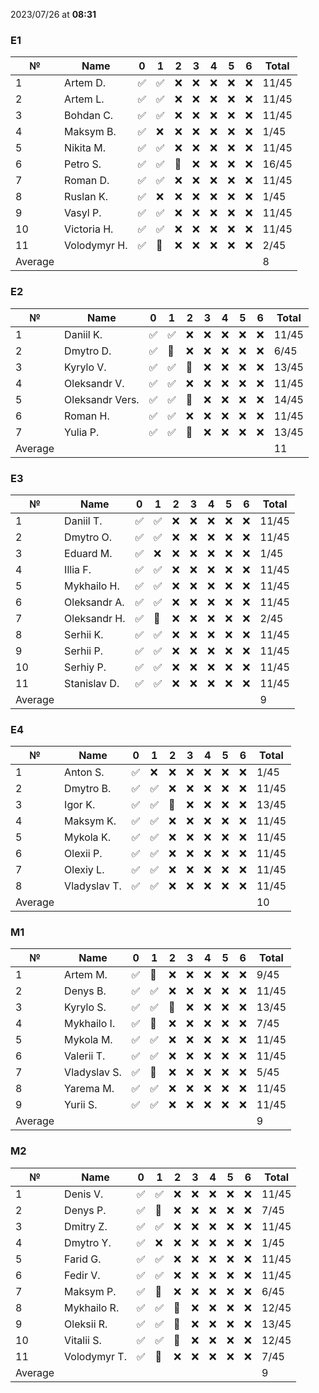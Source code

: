2023/07/26 at **08:31**
### E1
|№|Name|0|1|2|3|4|5|6|Total|
|-----|-----|-----|-----|-----|-----|-----|-----|-----|-----|
|1|Artem D.|✅|✅|❌|❌|❌|❌|❌|11/45|
|2|Artem L.|✅|✅|❌|❌|❌|❌|❌|11/45|
|3|Bohdan C.|✅|✅|❌|❌|❌|❌|❌|11/45|
|4|Maksym B.|✅|❌|❌|❌|❌|❌|❌|1/45|
|5|Nikita M.|✅|✅|❌|❌|❌|❌|❌|11/45|
|6|Petro S.|✅|✅|🔄|❌|❌|❌|❌|16/45|
|7|Roman D.|✅|✅|❌|❌|❌|❌|❌|11/45|
|8|Ruslan K.|✅|❌|❌|❌|❌|❌|❌|1/45|
|9|Vasyl P.|✅|✅|❌|❌|❌|❌|❌|11/45|
|10|Victoria H.|✅|✅|❌|❌|❌|❌|❌|11/45|
|11|Volodymyr H.|✅|🔄|❌|❌|❌|❌|❌|2/45|
|Average|||||||||8||
### E2
|№|Name|0|1|2|3|4|5|6|Total|
|-----|-----|-----|-----|-----|-----|-----|-----|-----|-----|
|1|Daniil K.|✅|✅|❌|❌|❌|❌|❌|11/45|
|2|Dmytro D.|✅|🔄|❌|❌|❌|❌|❌|6/45|
|3|Kyrylo V.|✅|✅|🔄|❌|❌|❌|❌|13/45|
|4|Oleksandr V.|✅|✅|❌|❌|❌|❌|❌|11/45|
|5|Oleksandr Vers.|✅|✅|🔄|❌|❌|❌|❌|14/45|
|6|Roman H.|✅|✅|❌|❌|❌|❌|❌|11/45|
|7|Yulia P.|✅|✅|🔄|❌|❌|❌|❌|13/45|
|Average|||||||||11||
### E3
|№|Name|0|1|2|3|4|5|6|Total|
|-----|-----|-----|-----|-----|-----|-----|-----|-----|-----|
|1|Daniil T.|✅|✅|❌|❌|❌|❌|❌|11/45|
|2|Dmytro O.|✅|✅|❌|❌|❌|❌|❌|11/45|
|3|Eduard M.|✅|❌|❌|❌|❌|❌|❌|1/45|
|4|Illia F.|✅|✅|❌|❌|❌|❌|❌|11/45|
|5|Mykhailo H.|✅|✅|❌|❌|❌|❌|❌|11/45|
|6|Oleksandr A.|✅|✅|❌|❌|❌|❌|❌|11/45|
|7|Oleksandr H.|✅|🔄|❌|❌|❌|❌|❌|2/45|
|8|Serhii K.|✅|✅|❌|❌|❌|❌|❌|11/45|
|9|Serhii P.|✅|✅|❌|❌|❌|❌|❌|11/45|
|10|Serhiy P.|✅|✅|❌|❌|❌|❌|❌|11/45|
|11|Stanislav D.|✅|✅|❌|❌|❌|❌|❌|11/45|
|Average|||||||||9||
### E4
|№|Name|0|1|2|3|4|5|6|Total|
|-----|-----|-----|-----|-----|-----|-----|-----|-----|-----|
|1|Anton S.|✅|❌|❌|❌|❌|❌|❌|1/45|
|2|Dmytro B.|✅|✅|❌|❌|❌|❌|❌|11/45|
|3|Igor K.|✅|✅|🔄|❌|❌|❌|❌|13/45|
|4|Maksym K.|✅|✅|❌|❌|❌|❌|❌|11/45|
|5|Mykola K.|✅|✅|❌|❌|❌|❌|❌|11/45|
|6|Olexii P.|✅|✅|❌|❌|❌|❌|❌|11/45|
|7|Olexiy L.|✅|✅|❌|❌|❌|❌|❌|11/45|
|8|Vladyslav T.|✅|✅|❌|❌|❌|❌|❌|11/45|
|Average|||||||||10||
### M1
|№|Name|0|1|2|3|4|5|6|Total|
|-----|-----|-----|-----|-----|-----|-----|-----|-----|-----|
|1|Artem M.|✅|🔄|❌|❌|❌|❌|❌|9/45|
|2|Denys B.|✅|✅|❌|❌|❌|❌|❌|11/45|
|3|Kyrylo S.|✅|✅|🔄|❌|❌|❌|❌|13/45|
|4|Mykhailo I.|✅|🔄|❌|❌|❌|❌|❌|7/45|
|5|Mykola M.|✅|✅|❌|❌|❌|❌|❌|11/45|
|6|Valerii T.|✅|✅|❌|❌|❌|❌|❌|11/45|
|7|Vladyslav S.|✅|🔄|❌|❌|❌|❌|❌|5/45|
|8|Yarema M.|✅|✅|❌|❌|❌|❌|❌|11/45|
|9|Yurii S.|✅|✅|❌|❌|❌|❌|❌|11/45|
|Average|||||||||9||
### M2
|№|Name|0|1|2|3|4|5|6|Total|
|-----|-----|-----|-----|-----|-----|-----|-----|-----|-----|
|1|Denis V.|✅|✅|❌|❌|❌|❌|❌|11/45|
|2|Denys P.|✅|🔄|❌|❌|❌|❌|❌|7/45|
|3|Dmitry Z.|✅|✅|❌|❌|❌|❌|❌|11/45|
|4|Dmytro Y.|✅|❌|❌|❌|❌|❌|❌|1/45|
|5|Farid G.|✅|✅|❌|❌|❌|❌|❌|11/45|
|6|Fedir V.|✅|✅|❌|❌|❌|❌|❌|11/45|
|7|Maksym P.|✅|🔄|❌|❌|❌|❌|❌|6/45|
|8|Mykhailo R.|✅|✅|🔄|❌|❌|❌|❌|12/45|
|9|Oleksii R.|✅|✅|🔄|❌|❌|❌|❌|13/45|
|10|Vitalii S.|✅|✅|🔄|❌|❌|❌|❌|12/45|
|11|Volodymyr T.|✅|🔄|❌|❌|❌|❌|❌|7/45|
|Average|||||||||9||
